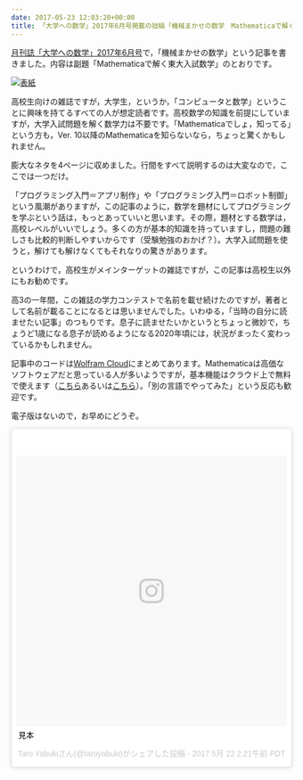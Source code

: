 ```yaml
---
date: 2017-05-23 12:03:20+00:00
title: 「大学への数学」2017年6月号掲載の拙稿「機械まかせの数学　Mathematicaで解く東大入試数学」について
---
```


[月刊誌「大学への数学」2017年6月号](https://www.amazon.co.jp/dp/B06XWF34YQ?tag=inquisitor-22)で，「機械まかせの数学」という記事を書きました。内容は副題「Mathematicaで解く東大入試数学」のとおりです。

[![表紙](https://images-fe.ssl-images-amazon.com/images/P/B06XWF34YQ.09.jpg)](https://www.amazon.co.jp/dp/B06XWF34YQ?tag=inquisitor-22)

高校生向けの雑誌ですが，大学生，というか，「コンピュータと数学」ということに興味を持てるすべての人が想定読者です。高校数学の知識を前提にしていますが，大学入試問題を解く数学力は不要です。「Mathematicaでしょ，知ってる」という方も，Ver. 10以降のMathematicaを知らないなら，ちょっと驚くかもしれません。

膨大なネタを4ページに収めました。行間をすべて説明するのは大変なので，ここでは一つだけ。

「プログラミング入門＝アプリ制作」や「プログラミング入門＝ロボット制御」という風潮がありますが，この記事のように，数学を題材にしてプログラミングを学ぶという話は，もっとあっていいと思います。その際，題材とする数学は，高校レベルがいいでしょう。多くの方が基本的知識を持っていますし，問題の難しさも比較的判断しやすいからです（受験勉強のおかげ？）。大学入試問題を使うと，解けても解けなくてもそれなりの驚きがあります。

というわけで，高校生がメインターゲットの雑誌ですが，この記事は高校生以外にもお勧めです。

高3の一年間，この雑誌の学力コンテストで名前を載せ続けたのですが，著者として名前が載ることになるとは思いませんでした。いわゆる，「当時の自分に読ませたい記事」のつもりです。息子に読ませたいかというとちょっと微妙で，ちょうど1歳になる息子が読めるようになる2020年頃には，状況がまったく変わっているかもしれません。

記事中のコードは[Wolfram Cloud](https://www.wolframcloud.com/objects/ccad9319-70c7-458c-8bd7-ccb65ad0a58d)にまとめてあります。Mathematicaは高価なソフトウェアだと思っている人が多いようですが，基本機能はクラウド上で無料で使えます（[こちら](https://develop.open.wolframcloud.com/app/view/newNotebook?ext=nb)あるいは[こちら](https://lab.open.wolframcloud.com/app/view/newNotebook?ext=nb)）。「別の言語でやってみた」という反応も歓迎です。

電子版はないので，お早めにどうぞ。

<blockquote class="instagram-media" data-instgrm-captioned data-instgrm-version="7" style=" background:#FFF; border:0; border-radius:3px; box-shadow:0 0 1px 0 rgba(0,0,0,0.5),0 1px 10px 0 rgba(0,0,0,0.15); margin: 1px; max-width:658px; padding:0; width:99.375%; width:-webkit-calc(100% - 2px); width:calc(100% - 2px);"><div style="padding:8px;"> <div style=" background:#F8F8F8; line-height:0; margin-top:40px; padding:50.0% 0; text-align:center; width:100%;"> <div style=" background:url(data:image/png;base64,iVBORw0KGgoAAAANSUhEUgAAACwAAAAsCAMAAAApWqozAAAABGdBTUEAALGPC/xhBQAAAAFzUkdCAK7OHOkAAAAMUExURczMzPf399fX1+bm5mzY9AMAAADiSURBVDjLvZXbEsMgCES5/P8/t9FuRVCRmU73JWlzosgSIIZURCjo/ad+EQJJB4Hv8BFt+IDpQoCx1wjOSBFhh2XssxEIYn3ulI/6MNReE07UIWJEv8UEOWDS88LY97kqyTliJKKtuYBbruAyVh5wOHiXmpi5we58Ek028czwyuQdLKPG1Bkb4NnM+VeAnfHqn1k4+GPT6uGQcvu2h2OVuIf/gWUFyy8OWEpdyZSa3aVCqpVoVvzZZ2VTnn2wU8qzVjDDetO90GSy9mVLqtgYSy231MxrY6I2gGqjrTY0L8fxCxfCBbhWrsYYAAAAAElFTkSuQmCC); display:block; height:44px; margin:0 auto -44px; position:relative; top:-22px; width:44px;"></div></div> <p style=" margin:8px 0 0 0; padding:0 4px;"> <a href="https://www.instagram.com/p/BUY7BI7g_SM/" style=" color:#000; font-family:Arial,sans-serif; font-size:14px; font-style:normal; font-weight:normal; line-height:17px; text-decoration:none; word-wrap:break-word;" target="_blank">見本</a></p> <p style=" color:#c9c8cd; font-family:Arial,sans-serif; font-size:14px; line-height:17px; margin-bottom:0; margin-top:8px; overflow:hidden; padding:8px 0 7px; text-align:center; text-overflow:ellipsis; white-space:nowrap;">Taro Yabukiさん(@taroyabuki)がシェアした投稿 - <time style=" font-family:Arial,sans-serif; font-size:14px; line-height:17px;" datetime="2017-05-22T09:21:36+00:00">2017 5月 22 2:21午前 PDT</time></p></div></blockquote> <script async defer src="//platform.instagram.com/en_US/embeds.js"></script>
